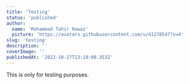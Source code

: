 ```yaml
---
title: 'Testing'
status: 'published'
author:
  name: 'Muhammad Tahir Nawaz'
  picture: 'https://avatars.githubusercontent.com/u/41270547?v=4'
slug: 'testing'
description: ''
coverImage: ''
publishedAt: '2022-10-27T13:18:00.353Z'
---
```


This is only for testing purposes.

